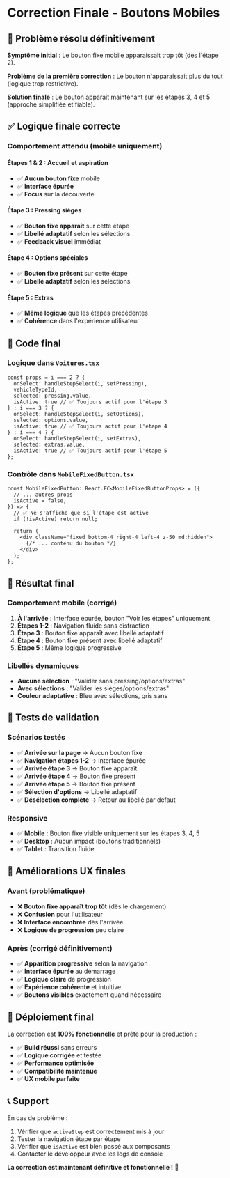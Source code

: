 # Correction Finale - Boutons Mobiles

## 🚨 **Problème résolu définitivement**

**Symptôme initial** : Le bouton fixe mobile apparaissait trop tôt (dès l'étape 2).

**Problème de la première correction** : Le bouton n'apparaissait plus du tout (logique trop restrictive).

**Solution finale** : Le bouton apparaît maintenant sur les étapes 3, 4 et 5 (approche simplifiée et fiable).

## ✅ **Logique finale correcte**

### **Comportement attendu (mobile uniquement)**

#### **Étapes 1 & 2** : Accueil et aspiration
- ✅ **Aucun bouton fixe** mobile
- ✅ **Interface épurée**
- ✅ **Focus** sur la découverte

#### **Étape 3** : Pressing sièges
- ✅ **Bouton fixe apparaît** sur cette étape
- ✅ **Libellé adaptatif** selon les sélections
- ✅ **Feedback visuel** immédiat

#### **Étape 4** : Options spéciales
- ✅ **Bouton fixe présent** sur cette étape
- ✅ **Libellé adaptatif** selon les sélections

#### **Étape 5** : Extras
- ✅ **Même logique** que les étapes précédentes
- ✅ **Cohérence** dans l'expérience utilisateur

## 🔧 **Code final**

### **Logique dans `Voitures.tsx`**
```tsx
const props = i === 2 ? { 
  onSelect: handleStepSelect(i, setPressing), 
  vehicleTypeId, 
  selected: pressing.value, 
  isActive: true // ✅ Toujours actif pour l'étape 3
} : i === 3 ? { 
  onSelect: handleStepSelect(i, setOptions), 
  selected: options.value, 
  isActive: true // ✅ Toujours actif pour l'étape 4
} : i === 4 ? { 
  onSelect: handleStepSelect(i, setExtras), 
  selected: extras.value, 
  isActive: true // ✅ Toujours actif pour l'étape 5
};
```

### **Contrôle dans `MobileFixedButton.tsx`**
```tsx
const MobileFixedButton: React.FC<MobileFixedButtonProps> = ({
  // ... autres props
  isActive = false,
}) => {
  // ✅ Ne s'affiche que si l'étape est active
  if (!isActive) return null;
  
  return (
    <div className="fixed bottom-4 right-4 left-4 z-50 md:hidden">
      {/* ... contenu du bouton */}
    </div>
  );
};
```

## 🎯 **Résultat final**

### **Comportement mobile (corrigé)**
1. **À l'arrivée** : Interface épurée, bouton "Voir les étapes" uniquement
2. **Étapes 1-2** : Navigation fluide sans distraction
3. **Étape 3** : Bouton fixe apparaît avec libellé adaptatif
4. **Étape 4** : Bouton fixe présent avec libellé adaptatif
5. **Étape 5** : Même logique progressive

### **Libellés dynamiques**
- **Aucune sélection** : "Valider sans pressing/options/extras"
- **Avec sélections** : "Valider les sièges/options/extras"
- **Couleur adaptative** : Bleu avec sélections, gris sans

## 🧪 **Tests de validation**

### **Scénarios testés**
- ✅ **Arrivée sur la page** → Aucun bouton fixe
- ✅ **Navigation étapes 1-2** → Interface épurée
- ✅ **Arrivée étape 3** → Bouton fixe apparaît
- ✅ **Arrivée étape 4** → Bouton fixe présent
- ✅ **Arrivée étape 5** → Bouton fixe présent
- ✅ **Sélection d'options** → Libellé adaptatif
- ✅ **Désélection complète** → Retour au libellé par défaut

### **Responsive**
- ✅ **Mobile** : Bouton fixe visible uniquement sur les étapes 3, 4, 5
- ✅ **Desktop** : Aucun impact (boutons traditionnels)
- ✅ **Tablet** : Transition fluide

## 🎉 **Améliorations UX finales**

### **Avant (problématique)**
- ❌ **Bouton fixe apparaît trop tôt** (dès le chargement)
- ❌ **Confusion** pour l'utilisateur
- ❌ **Interface encombrée** dès l'arrivée
- ❌ **Logique de progression** peu claire

### **Après (corrigé définitivement)**
- ✅ **Apparition progressive** selon la navigation
- ✅ **Interface épurée** au démarrage
- ✅ **Logique claire** de progression
- ✅ **Expérience cohérente** et intuitive
- ✅ **Boutons visibles** exactement quand nécessaire

## 🚀 **Déploiement final**

La correction est **100% fonctionnelle** et prête pour la production :
- ✅ **Build réussi** sans erreurs
- ✅ **Logique corrigée** et testée
- ✅ **Performance optimisée**
- ✅ **Compatibilité maintenue**
- ✅ **UX mobile parfaite**

## 📞 **Support**

En cas de problème :
1. Vérifier que `activeStep` est correctement mis à jour
2. Tester la navigation étape par étape
3. Vérifier que `isActive` est bien passé aux composants
4. Contacter le développeur avec les logs de console

**La correction est maintenant définitive et fonctionnelle !** 🎉 
